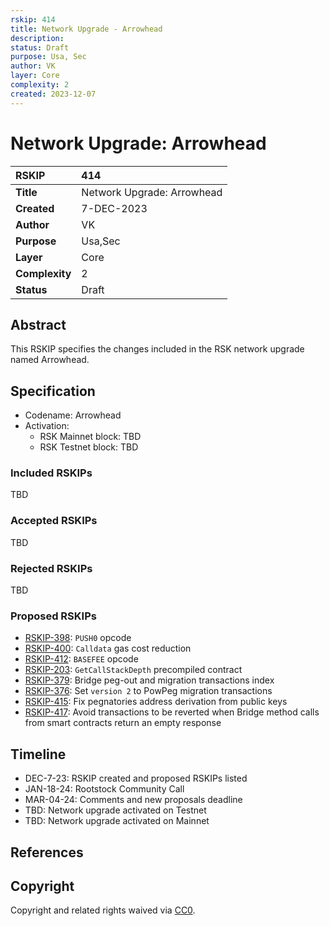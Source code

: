 ```yaml
---
rskip: 414
title: Network Upgrade - Arrowhead
description: 
status: Draft
purpose: Usa, Sec
author: VK
layer: Core
complexity: 2
created: 2023-12-07
---
```

# Network Upgrade: Arrowhead

|RSKIP          | 414                        |
| :------------ |:---------------------------|
|**Title**      | Network Upgrade: Arrowhead |
|**Created**    | 7-DEC-2023                 |
|**Author**     | VK                         |
|**Purpose**    | Usa,Sec                    |
|**Layer**      | Core                       |
|**Complexity** | 2                          |
|**Status**     | Draft                      |

## Abstract

This RSKIP specifies the changes included in the RSK network upgrade named Arrowhead.

## Specification

- Codename: Arrowhead
- Activation:
	- RSK Mainnet block: TBD
	- RSK Testnet block: TBD

### Included RSKIPs

TBD

### Accepted RSKIPs

TBD

### Rejected RSKIPs

TBD

### Proposed RSKIPs

- [RSKIP-398](https://github.com/rsksmart/RSKIPs/blob/master/IPs/RSKIP398.md): `PUSH0` opcode
- [RSKIP-400](https://github.com/rsksmart/RSKIPs/blob/master/IPs/RSKIP400.md): `Calldata` gas cost reduction
- [RSKIP-412](https://github.com/rsksmart/RSKIPs/blob/master/IPs/RSKIP412.md): `BASEFEE` opcode
- [RSKIP-203](https://github.com/rsksmart/RSKIPs/blob/master/IPs/RSKIP203.md): `GetCallStackDepth` precompiled contract
- [RSKIP-379](https://github.com/rsksmart/RSKIPs/blob/master/IPs/RSKIP379.md): Bridge peg-out and migration transactions index
- [RSKIP-376](https://github.com/rsksmart/RSKIPs/blob/master/IPs/RSKIP376.md): Set `version 2` to PowPeg migration transactions
- [RSKIP-415](https://github.com/rsksmart/RSKIPs/blob/master/IPs/RSKIP415.md): Fix pegnatories address derivation from public keys
- [RSKIP-417](https://github.com/rsksmart/RSKIPs/blob/master/IPs/RSKIP417.md): Avoid transactions to be reverted when Bridge method calls from smart contracts return an empty response

## Timeline

- DEC-7-23: RSKIP created and proposed RSKIPs listed
- JAN-18-24: Rootstock Community Call
- MAR-04-24: Comments and new proposals deadline
- TBD: Network upgrade activated on Testnet
- TBD: Network upgrade activated on Mainnet

## References

## Copyright

Copyright and related rights waived via [CC0](https://creativecommons.org/publicdomain/zero/1.0/).

